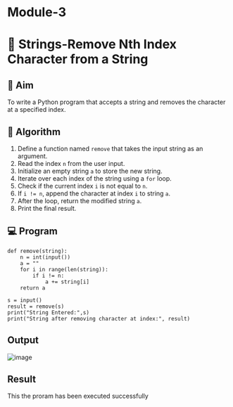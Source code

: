 # Module-3
# 🧹 Strings-Remove Nth Index Character from a String

## 🎯 Aim
To write a Python program that accepts a string and removes the character at a specified index.

## 🧠 Algorithm
1. Define a function named `remove` that takes the input string as an argument.
2. Read the index `n` from the user input.
3. Initialize an empty string `a` to store the new string.
4. Iterate over each index of the string using a `for` loop.
5. Check if the current index `i` is not equal to `n`.
6. If `i != n`, append the character at index `i` to string `a`.
7. After the loop, return the modified string `a`.
8. Print the final result.

## 💻 Program
```
def remove(string):
    n = int(input())
    a = ""
    for i in range(len(string)):
        if i != n:
            a += string[i]
    return a

s = input()
result = remove(s)
print("String Entered:",s)
print("String after removing character at index:", result)

```
## Output
![image](https://github.com/user-attachments/assets/38601855-7544-46dc-9969-d301c84cce25)

## Result
This the proram has been executed successfully
